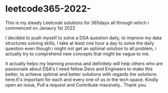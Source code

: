 # leetcode365-2022-
This is my steady Leetcode solutions for 365days all through which i commenced on Janaury 1st 2022

I decided to push myself to solve a DSA question daily, to improve my data structures solving skills, I take at least one hour a day to solve the daily question even though i might not get an optimal solution to all problem, i actually try to comprehend new concepts that might be vague to me.

It actually helps my learning process and definitely will help others who are passionate about DSA's
I need fellow Devs and Engineers to make this better, to achieve optimal and better solutions with regards the solutions here.It's important for each and every one of us in the tech space.
Kindly open an issue, Pull a request and Contribute massively..
Thank you.
